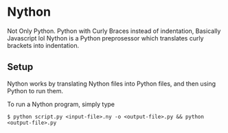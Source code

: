 # Nython

Not Only Python. Python with Curly Braces instead of indentation, Basically Javascript lol
Nython is a Python preprosessor which translates curly brackets into indentation.

## Setup

Nython works by translating Nython files  into Python files, and then using Python to run them.

To run a Nython program, simply type

```
$ python script.py <input-file>.ny -o <output-file>.py && python <output-file>.py
```